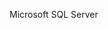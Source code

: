<Token xmlns:xlink="http://www.w3.org/1999/xlink">Microsoft SQL Server</Token>

<!--HONumber=Apr16_HO1-->


